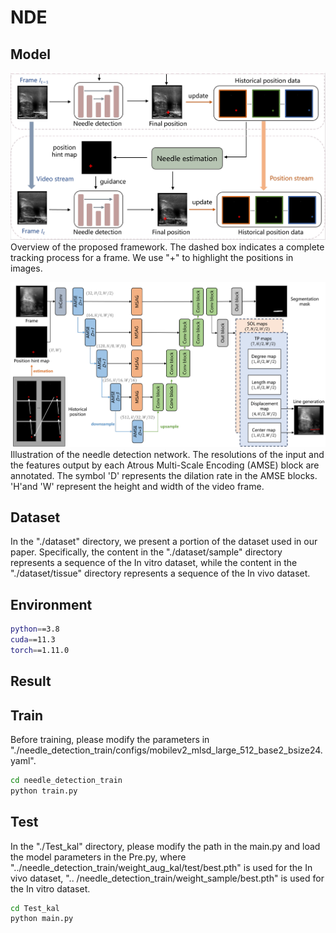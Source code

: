 # NDE 
## Model
<img src="https://github.com/xgts/needle-detection/blob/master/pic/framework.jpg" width="800"><br/>
Overview of the proposed framework. The dashed box indicates a complete tracking process for a frame. We use "+" to highlight the positions in images.

<img src="https://github.com/xgts/needle-detection/blob/master/pic/network.jpg" width="800"><br/>
Illustration of the needle detection network. The resolutions of the input and the features output by each Atrous Multi-Scale Encoding (AMSE) block are annotated. The symbol 'D' represents the dilation rate in the AMSE blocks. 'H'and 'W' represent the height and width of the video frame.

## Dataset
In the "./dataset" directory, we present a portion of the dataset used in our paper. Specifically, the content in the "./dataset/sample" directory represents a sequence of the In vitro dataset, while the content in the "./dataset/tissue" directory represents a sequence of the In vivo dataset.

## Environment
```bash
python==3.8
cuda==11.3
torch==1.11.0
```

## Result

## Train
Before training, please modify the parameters in "./needle_detection_train/configs/mobilev2_mlsd_large_512_base2_bsize24.yaml".
```bash
cd needle_detection_train
python train.py
```

## Test
In the "./Test_kal" directory, please modify the path in the main.py and load the model parameters in the Pre.py, where "../needle_detection_train/weight_aug_kal/test/best.pth" is used for the In vivo dataset, ".. /needle_detection_train/weight_sample/best.pth" is used for the In vitro dataset.
```bash
cd Test_kal
python main.py
```
